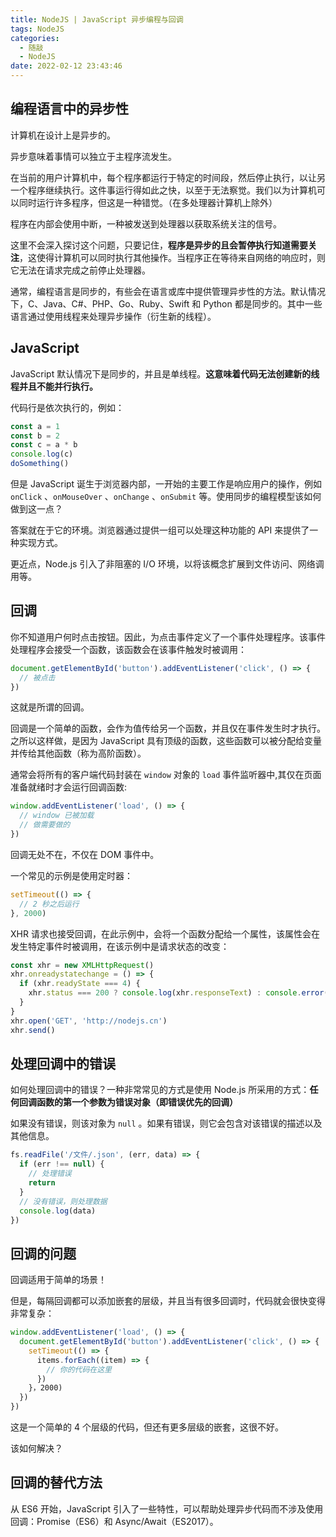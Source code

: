 ```yaml
---
title: NodeJS | JavaScript 异步编程与回调
tags: NodeJS
categories:
  - 随敲
  - NodeJS
date: 2022-02-12 23:43:46
---
```


## 编程语言中的异步性

计算机在设计上是异步的。

异步意味着事情可以独立于主程序流发生。

在当前的用户计算机中，每个程序都运行于特定的时间段，然后停止执行，以让另一个程序继续执行。这件事运行得如此之快，以至于无法察觉。我们以为计算机可以同时运行许多程序，但这是一种错觉。（在多处理器计算机上除外）

程序在内部会使用中断，一种被发送到处理器以获取系统关注的信号。

这里不会深入探讨这个问题，只要记住，**程序是异步的且会暂停执行知道需要关注**，这使得计算机可以同时执行其他操作。当程序正在等待来自网络的响应时，则它无法在请求完成之前停止处理器。

通常，编程语言是同步的，有些会在语言或库中提供管理异步性的方法。默认情况下，C、Java、C#、PHP、Go、Ruby、Swift 和 Python 都是同步的。其中一些语言通过使用线程来处理异步操作（衍生新的线程）。

<!-- more -->

## JavaScript

JavaScript 默认情况下是同步的，并且是单线程。**这意味着代码无法创建新的线程并且不能并行执行。**

代码行是依次执行的，例如：

```js
const a = 1
const b = 2
const c = a * b
console.log(c)
doSomething()
```

但是 JavaScript 诞生于浏览器内部，一开始的主要工作是响应用户的操作，例如 `onClick` 、`onMouseOver` 、`onChange` 、`onSubmit` 等。使用同步的编程模型该如何做到这一点？

答案就在于它的环境。浏览器通过提供一组可以处理这种功能的 API 来提供了一种实现方式。<!-- 没太懂啊 -->

更近点，Node.js 引入了非阻塞的 I/O 环境，以将该概念扩展到文件访问、网络调用等。

## 回调

你不知道用户何时点击按钮。因此，为点击事件定义了一个事件处理程序。该事件处理程序会接受一个函数，该函数会在该事件触发时被调用：

```js
document.getElementById('button').addEventListener('click', () => {
  // 被点击
})
```

这就是所谓的回调。

回调是一个简单的函数，会作为值传给另一个函数，并且仅在事件发生时才执行。之所以这样做，是因为 JavaScript 具有顶级的函数，这些函数可以被分配给变量并传给其他函数（称为高阶函数）。

通常会将所有的客户端代码封装在 `window` 对象的 `load` 事件监听器中,其仅在页面准备就绪时才会运行回调函数:

```js
window.addEventListener('load', () => {
  // window 已被加载
  // 做需要做的
})
```

回调无处不在，不仅在 DOM 事件中。

一个常见的示例是使用定时器：

```js
setTimeout(() => {
  // 2 秒之后运行
}, 2000)
```

XHR 请求也接受回调，在此示例中，会将一个函数分配给一个属性，该属性会在发生特定事件时被调用，在该示例中是请求状态的改变：

```js
const xhr = new XMLHttpRequest()
xhr.onreadystatechange = () => {
  if (xhr.readyState === 4) {
    xhr.status === 200 ? console.log(xhr.responseText) : console.error('出错')
  }
}
xhr.open('GET', 'http://nodejs.cn')
xhr.send()
```

## 处理回调中的错误

如何处理回调中的错误？一种非常常见的方式是使用 Node.js 所采用的方式：**任何回调函数的第一个参数为错误对象（即错误优先的回调）**

如果没有错误，则该对象为 `null` 。如果有错误，则它会包含对该错误的描述以及其他信息。

```js
fs.readFile('/文件/.json', (err, data) => {
  if (err !== null) {
    // 处理错误
    return
  }
  // 没有错误，则处理数据
  console.log(data)
})
```

## 回调的问题

回调适用于简单的场景！

但是，每隔回调都可以添加嵌套的层级，并且当有很多回调时，代码就会很快变得非常复杂：

```js
window.addEventListener('load', () => {
  document.getElementById('button').addEventListener('click', () => {
    setTimeout(() => {
      items.forEach((item) => {
        // 你的代码在这里
      })
    }，2000)
  })
})
```

这是一个简单的 4 个层级的代码，但还有更多层级的嵌套，这很不好。

该如何解决？

## 回调的替代方法

从 ES6 开始，JavaScript 引入了一些特性，可以帮助处理异步代码而不涉及使用回调：Promise（ES6）和 Async/Await（ES2017）。
